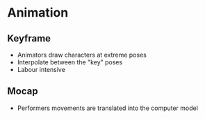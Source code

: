 # Animation

## Keyframe

- Animators draw characters at extreme poses
- Interpolate between the "key" poses
- Labour intensive

## Mocap

- Performers movements are translated into the computer model

